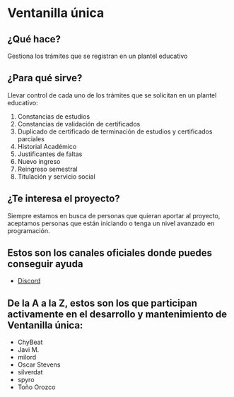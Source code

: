 # Ventanilla única

## ¿Qué hace?
Gestiona los trámites que se registran en un plantel educativo

## ¿Para qué sirve?
Llevar control de cada uno de los trámites que se solicitan en un plantel educativo:

1. Constancias de estudios
2. Constancias de validación de certificados
3. Duplicado de certificado de terminación de estudios y certificados parciales
4. Historial Académico
5. Justificantes de faltas
6. Nuevo ingreso
7. Reingreso semestral
8. Titulación y servicio social

## ¿Te interesa el proyecto?
Siempre estamos en busca de personas que quieran aportar al proyecto, aceptamos personas que están iniciando o tenga un nivel avanzado en programación.

## Estos son los canales oficiales donde puedes conseguir ayuda

* [Discord](https://discord.gg/RPwHYEqndZ)

## De la A a la Z, estos son los que participan activamente en el desarrollo y mantenimiento de Ventanilla única:

* ChyBeat 
* Javi M.
* milord
* Oscar Stevens
* silverdat
* spyro
* Toño Orozco